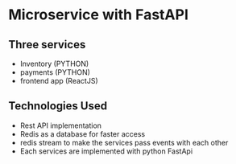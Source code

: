 # Microservice with FastAPI 

## Three services
* Inventory (PYTHON)
* payments (PYTHON)
* frontend app (ReactJS)

## Technologies Used
  - Rest API implementation
  - Redis as a database for faster access
  - redis stream to make the services pass events with each other
  - Each services are implemented with python FastApi 

